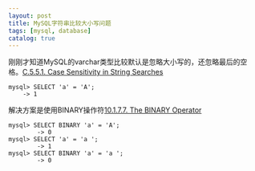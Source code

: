 ```yaml
---
layout: post
title: MySQL字符串比较大小写问题
tags: [mysql, database]
catalog: true
---
```



刚刚才知道MySQL的varchar类型比较默认是忽略大小写的，还忽略最后的空格。[C.5.5.1. Case Sensitivity in String Searches](http://dev.mysql.com/doc/refman/5.0/en/case-sensitivity.html)

    mysql> SELECT 'a' = 'A';
        -> 1

解决方案是使用BINARY操作符[10.1.7.7. The BINARY Operator](http://dev.mysql.com/doc/refman/5.0/en/charset-binary-op.html)

    mysql> SELECT BINARY 'a' = 'A';
            -> 0
    mysql> SELECT 'a' = 'a ';
            -> 1
    mysql> SELECT BINARY 'a' = 'a ';
            -> 0